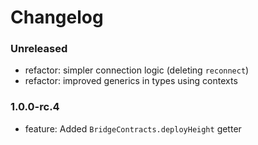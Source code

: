 # Changelog

### Unreleased

- refactor: simpler connection logic (deleting `reconnect`)
- refactor: improved generics in types using contexts

### 1.0.0-rc.4

- feature: Added `BridgeContracts.deployHeight` getter
